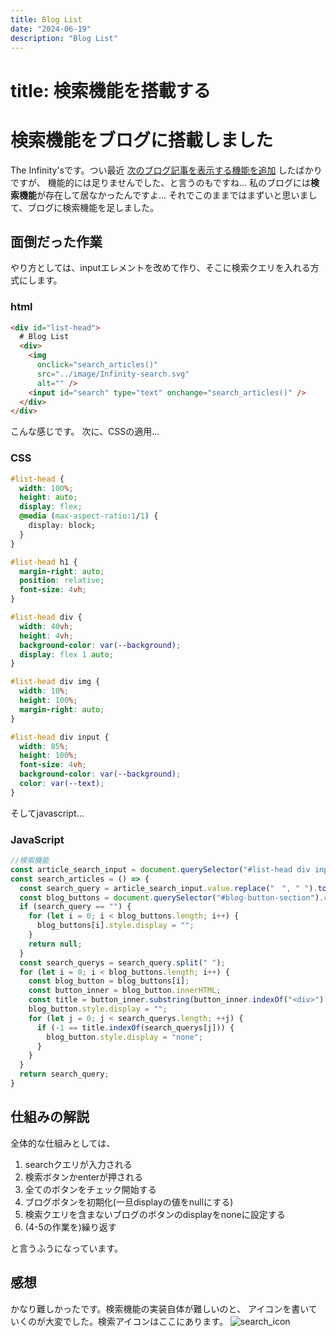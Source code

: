 ```yaml
---
title: Blog List
date: "2024-06-19"
description: "Blog List"
---
```


# title: 検索機能を搭載する

# 検索機能をブログに搭載しました
The Infinity'sです。つい最近
[次のブログ記事を表示する機能を追加](../update_and_add_blog_list/)
したばかりですが、
機能的には足りませんでした、と言うのもですね...
私のブログには**検索機能**が存在して居なかったんですよ...
それでこのままではまずいと思いまして、ブログに検索機能を足しました。
## 面倒だった作業
やり方としては、inputエレメントを改めて作り、そこに検索クエリを入れる方式にします。
### html
```html
<div id="list-head">
  # Blog List
  <div>
    <img
      onclick="search_articles()"
      src="../image/Infinity-search.svg"
      alt="" />
    <input id="search" type="text" onchange="search_articles()" />
  </div>
</div>
```
こんな感じです。
次に、CSSの適用...
### CSS
```css
#list-head {
  width: 100%;
  height: auto;
  display: flex;
  @media (max-aspect-ratio:1/1) {
    display: block;
  }
}

#list-head h1 {
  margin-right: auto;
  position: relative;
  font-size: 4vh;
}

#list-head div {
  width: 40vh;
  height: 4vh;
  background-color: var(--background);
  display: flex 1 auto;
}

#list-head div img {
  width: 10%;
  height: 100%;
  margin-right: auto;
}

#list-head div input {
  width: 85%;
  height: 100%;
  font-size: 4vh;
  background-color: var(--background);
  color: var(--text);
}
```

そしてjavascript...
### JavaScript
```javascript
//検索機能
const article_search_input = document.querySelector("#list-head div input");
const search_articles = () => {
  const search_query = article_search_input.value.replace("　", " ").toLowerCase();
  const blog_buttons = document.querySelector("#blog-button-section").children;
  if (search_query == "") {
    for (let i = 0; i < blog_buttons.length; i++) {
      blog_buttons[i].style.display = "";
    }
    return null;
  }
  const search_querys = search_query.split(" ");
  for (let i = 0; i < blog_buttons.length; i++) {
    const blog_button = blog_buttons[i];
    const button_inner = blog_button.innerHTML;
    const title = button_inner.substring(button_inner.indexOf("<div>") + 5, button_inner.indexOf("</div>")).toLowerCase();
    blog_button.style.display = "";
    for (let j = 0; j < search_querys.length; ++j) {
      if (-1 == title.indexOf(search_querys[j])) {
        blog_button.style.display = "none";
      }
    }
  }
  return search_query;
}
```

## 仕組みの解説
全体的な仕組みとしては、

1. searchクエリが入力される
2. 検索ボタンかenterが押される
3. 全てのボタンをチェック開始する
4. ブログボタンを初期化(一旦displayの値をnullにする)
5. 検索クエリを含まないブログのボタンのdisplayをnoneに設定する
6. (4-5の作業を)繰り返す

と言うふうになっています。

## 感想
かなり難しかったです。検索機能の実装自体が難しいのと、
アイコンを書いていくのが大変でした。検索アイコンはここにあります。
![search_icon](/image/Infinity-search.svg)

